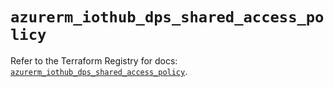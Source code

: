 # `azurerm_iothub_dps_shared_access_policy`

Refer to the Terraform Registry for docs: [`azurerm_iothub_dps_shared_access_policy`](https://registry.terraform.io/providers/hashicorp/azurerm/3.97.1/docs/resources/iothub_dps_shared_access_policy).
